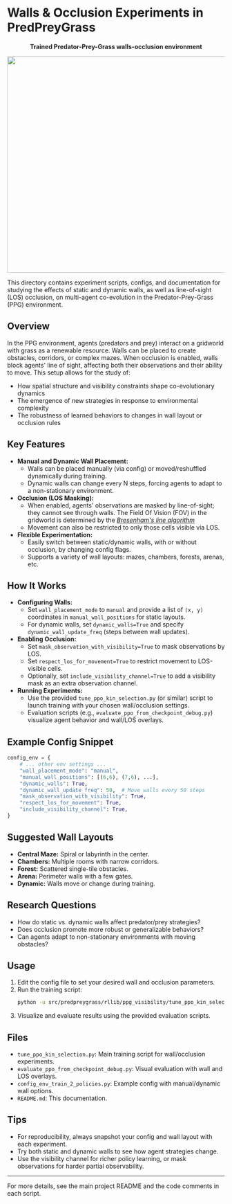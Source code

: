 # Walls & Occlusion Experiments in PredPreyGrass

<p align="center">
    <b>Trained Predator-Prey-Grass walls-occlusion environment</b></p>
<p align="center">
    <img align="center" src="../../../../assets/images/gifs/kin_selection.gif" width="600" height="500" />
</p>

This directory contains experiment scripts, configs, and documentation for studying the effects of static and dynamic walls, as well as line-of-sight (LOS) occlusion, on multi-agent co-evolution in the Predator-Prey-Grass (PPG) environment.

## Overview

In the PPG environment, agents (predators and prey) interact on a gridworld with grass as a renewable resource. Walls can be placed to create obstacles, corridors, or complex mazes. When occlusion is enabled, walls block agents' line of sight, affecting both their observations and their ability to move. This setup allows for the study of:
- How spatial structure and visibility constraints shape co-evolutionary dynamics
- The emergence of new strategies in response to environmental complexity
- The robustness of learned behaviors to changes in wall layout or occlusion rules

## Key Features

- **Manual and Dynamic Wall Placement:**
  - Walls can be placed manually (via config) or moved/reshuffled dynamically during training.
  - Dynamic walls can change every N steps, forcing agents to adapt to a non-stationary environment.
- **Occlusion (LOS Masking):**
  - When enabled, agents' observations are masked by line-of-sight; they cannot see through walls. The Field Of Vision (FOV) in the gridworld is determined by the [*Bresenham's line algorithm*](https://en.wikipedia.org/wiki/Bresenham%27s_line_algorithm)
  - Movement can also be restricted to only those cells visible via LOS.
- **Flexible Experimentation:**
  - Easily switch between static/dynamic walls, with or without occlusion, by changing config flags.
  - Supports a variety of wall layouts: mazes, chambers, forests, arenas, etc.

## How It Works

- **Configuring Walls:**
  - Set `wall_placement_mode` to `manual` and provide a list of `(x, y)` coordinates in `manual_wall_positions` for static layouts.
  - For dynamic walls, set `dynamic_walls=True` and specify `dynamic_wall_update_freq` (steps between wall updates).
- **Enabling Occlusion:**
  - Set `mask_observation_with_visibility=True` to mask observations by LOS.
  - Set `respect_los_for_movement=True` to restrict movement to LOS-visible cells.
  - Optionally, set `include_visibility_channel=True` to add a visibility mask as an extra observation channel.
- **Running Experiments:**
  - Use the provided `tune_ppo_kin_selection.py` (or similar) script to launch training with your chosen wall/occlusion settings.
  - Evaluation scripts (e.g., `evaluate_ppo_from_checkpoint_debug.py`) visualize agent behavior and wall/LOS overlays.

## Example Config Snippet

```python
config_env = {
    # ... other env settings ...
    "wall_placement_mode": "manual",
    "manual_wall_positions": [(6,6), (7,6), ...],
    "dynamic_walls": True,
    "dynamic_wall_update_freq": 50,  # Move walls every 50 steps
    "mask_observation_with_visibility": True,
    "respect_los_for_movement": True,
    "include_visibility_channel": True,
}
```

## Suggested Wall Layouts
- **Central Maze:** Spiral or labyrinth in the center.
- **Chambers:** Multiple rooms with narrow corridors.
- **Forest:** Scattered single-tile obstacles.
- **Arena:** Perimeter walls with a few gates.
- **Dynamic:** Walls move or change during training.

## Research Questions
- How do static vs. dynamic walls affect predator/prey strategies?
- Does occlusion promote more robust or generalizable behaviors?
- Can agents adapt to non-stationary environments with moving obstacles?

## Usage
1. Edit the config file to set your desired wall and occlusion parameters.
2. Run the training script:
   ```bash
   python -u src/predpreygrass/rllib/ppg_visibility/tune_ppo_kin_selection.py | tee logs/last_run_tune.log
   ```
3. Visualize and evaluate results using the provided evaluation scripts.

## Files
- `tune_ppo_kin_selection.py`: Main training script for wall/occlusion experiments.
- `evaluate_ppo_from_checkpoint_debug.py`: Visual evaluation with wall and LOS overlays.
- `config_env_train_2_policies.py`: Example config with manual/dynamic wall options.
- `README.md`: This documentation.

## Tips
- For reproducibility, always snapshot your config and wall layout with each experiment.
- Try both static and dynamic walls to see how agent strategies change.
- Use the visibility channel for richer policy learning, or mask observations for harder partial observability.

---

For more details, see the main project README and the code comments in each script.
